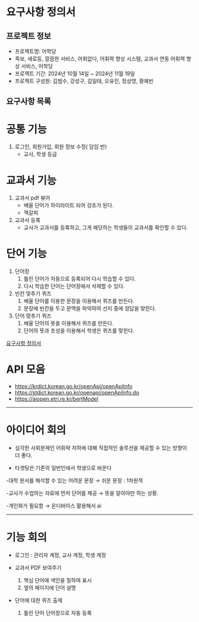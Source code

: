 # 요구사항 정의서

## 프로젝트 정보

- 프로젝트명: 어학당
- 족보, 세로등, 깔끔한 서비스, 어휘없다, 어휘력 향상 시스템, 교과서 연동 어휘력 향상 서비스, 어학당
- 프로젝트 기간: 2024년 10월 14일 ~ 2024년 11월 19일
- 프로젝트 구성원: 김범수, 강성구, 김일태, 오유진, 정상영, 황예빈

## 요구사항 목록

# 공통 기능

1. 로그인, 회원가입, 회원 정보 수정( 담임 반) 
    - 교사, 학생 등급

# 교과서 기능

1. 교과서 pdf 뷰어
    - 배울 단어가 하이라이트 되어 강조가 된다.
    - 책갈피
2. 교과서 등록
    - 교사가 교과서를 등록하고, 그게 해당하는 학생들이 교과서를 확인할 수 있다.

# 단어 기능

1. 단어장
    1. 틀린 단어가 자동으로 등록되어 다시 학습할 수 있다.
    2. 다시 학습한 단어는 단어장에서 삭제할 수 있다.
2. 빈칸 맞추기 퀴즈
    1. 배울 단어를 이용한 문장을 이용해서 퀴즈를 만든다.
    2. 문장에 빈칸을 두고 문맥을 파악하여 선지 중에 정답을 맞힌다.
3. 단어 맞추기 퀴즈
    1. 배울 단어의 뜻을 이용해서 퀴즈를 만든다.
    2. 단어의 뜻과 초성을 이용해서 학생은 퀴즈를 맞힌다.

[요구사항 정의서](https://www.notion.so/1260cfca537f8016ae0de531ed86d373?pvs=21)

# API 모음

- https://krdict.korean.go.kr/openApi/openApiInfo
- https://stdict.korean.go.kr/openapi/openApiInfo.do
- https://aiopen.etri.re.kr/bertModel

----------------------------------------------------------------------------------------

# 아이디어 회의

- 심각한 사회문제인 어휘략 저하에 대해 직접적인 솔루션을 제공할 수 있는 방향이 더 좋다.

- 타겟팅은 기존의 일반인에서 학생으로 바꾼다

-대학 원서를 해석할 수 있는 어려운 문장 → 쉬운 문장 : 1차원적

-교사가 수업하는 자료에 먼저 단어를 제공 → 뜻을 알아야만 하는 상황.

-개인화가 필요함 → 온디바이스 활용해서 ai

----------------------------------------------------------------------------------------

# 기능 회의

- 로그인 : 관리자 계정, 교사 계정, 학생 계정

- 교과서 PDF 보여주기
    1. 핵심 단어에 색인을 칠하여 표시
    2. 옆의 페이지에 단어 설명

- 단어에 대한 퀴즈 출제
    1. 틀린 단어 단어장으로 자동 등록
